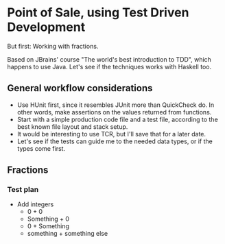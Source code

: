 # Point of Sale, using Test Driven Development

But first: Working with fractions.

Based on JBrains' course "The world's best introduction to TDD", which happens to use Java.
Let's see if the techniques works with Haskell too.

## General workflow considerations

* Use HUnit first, since it resembles JUnit more than QuickCheck do. In other words, make assertions on the values returned from functions.
* Start with a simple production code file and a test file, according to the best known file layout and stack setup.
* It would be interesting to use TCR, but I'll save that for a later date.
* Let's see if the tests can guide me to the needed data types, or if the types come first.

## Fractions

### Test plan

* Add integers
  * 0 + 0
  * Something + 0
  * 0 + Something
  * something + something else

